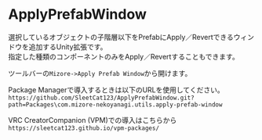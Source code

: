 # ApplyPrefabWindow
選択しているオブジェクトの子階層以下をPrefabにApply／Revertできるウィンドウを追加するUnity拡張です。  
指定した種類のコンポーネントのみをApply／Revertすることもできます。  

ツールバーの`Mizore->Apply Prefab Window`から開けます。  

Package Managerで導入するときは以下のURLを使用してください。  
`https://github.com/SleetCat123/ApplyPrefabWindow.git?path=Packages\com.mizore-nekoyanagi.utils.apply-prefab-window` 

VRC CreatorCompanion (VPM)での導入はこちらから
`https://sleetcat123.github.io/vpm-packages/`